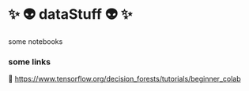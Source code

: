 # :sparkles: :alien: dataStuff :alien: :sparkles:
some notebooks

### some links
:tangerine: https://www.tensorflow.org/decision_forests/tutorials/beginner_colab
